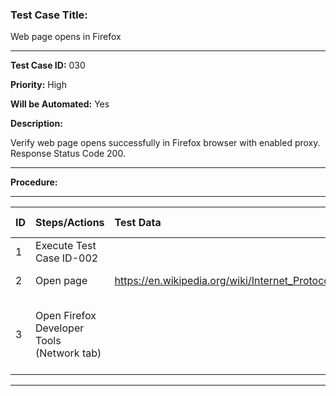 
### Test Case Title: ###

Web page opens in Firefox					

---

**Test Case ID:** 030

**Priority:** High

**Will be Automated:** Yes

**Description:**

Verify web page opens successfully in Firefox browser with enabled proxy. Response Status Code 200.

---

**Procedure:**

---

|      ID       | Steps/Actions |  Test Data  | Expected Result |
| :------------ |:--------------| :---------- | :-------------- |
|       1       | Execute Test Case ID-002 | |          
|       2       | Open page | https://en.wikipedia.org/wiki/Internet_Protocol | Page is opened|
|       3       | Open Firefox Developer Tools (Network tab) |  | "Main Page" Headers -  Status Code 200 |


---